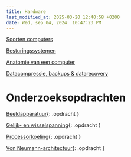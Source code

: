 ```yaml
---
title: Hardware
last_modified_at: 2025-03-20 12:40:58 +0200
date: Wed, sep 04, 2024  10:47:23 PM
---
```


[Soorten computers](soorten-computers)

[Besturingssystemen](Besturingssystemen)

[Anatomie van een computer](Anatomie-van-een-computer)

[Datacompressie, backups & datarecovery](Datacompressie)

# Onderzoeksopdrachten

[Beeldapparatuur](zelfstandige-opdrachten/beeldapparatuur.docx){: .opdracht }

[Gelijk- en wisselspanning](zelfstandige-opdrachten/gelijkspanning-en-wisselspanning.docx){: .opdracht }

[Processorkoeling](zelfstandige-opdrachten/processorkoeling.docx){: .opdracht }

[Von Neumann-architectuur](zelfstandige-opdrachten/von-Neumann-architectuur.docx){: .opdracht }
